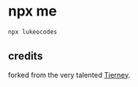 # npx me

```sh
npx lukeocodes
```

## credits

forked from the very talented [Tierney](https://github.com/bnb/bitandbang).
